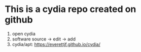# This is a cydia repo created on github

1. open cydia
2. software source -> edit -> add
3. cydia/apt: https://everettjf.github.io/cydia/


